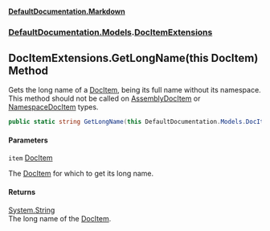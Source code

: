 #### [DefaultDocumentation\.Markdown](../../../index.md 'index')
### [DefaultDocumentation\.Models](../../../index.md#DefaultDocumentation.Models 'DefaultDocumentation\.Models').[DocItemExtensions](index.md 'DefaultDocumentation\.Models\.DocItemExtensions')

## DocItemExtensions\.GetLongName\(this DocItem\) Method

Gets the long name of a [DocItem](https://github.com/Doraku/DefaultDocumentation/blob/master/documentation/api/DefaultDocumentation/Models/DocItem/index.md 'DefaultDocumentation\.Models\.DocItem'), being its full name without its namespace\.
This method should not be called on [AssemblyDocItem](https://github.com/Doraku/DefaultDocumentation/blob/master/documentation/api/DefaultDocumentation/Models/AssemblyDocItem/index.md 'DefaultDocumentation\.Models\.AssemblyDocItem') or [NamespaceDocItem](https://github.com/Doraku/DefaultDocumentation/blob/master/documentation/api/DefaultDocumentation/Models/NamespaceDocItem/index.md 'DefaultDocumentation\.Models\.NamespaceDocItem') types\.

```csharp
public static string GetLongName(this DefaultDocumentation.Models.DocItem item);
```
#### Parameters

<a name='DefaultDocumentation.Models.DocItemExtensions.GetLongName(thisDefaultDocumentation.Models.DocItem).item'></a>

`item` [DocItem](https://github.com/Doraku/DefaultDocumentation/blob/master/documentation/api/DefaultDocumentation/Models/DocItem/index.md 'DefaultDocumentation\.Models\.DocItem')

The [DocItem](https://github.com/Doraku/DefaultDocumentation/blob/master/documentation/api/DefaultDocumentation/Models/DocItem/index.md 'DefaultDocumentation\.Models\.DocItem') for which to get its long name\.

#### Returns
[System\.String](https://learn.microsoft.com/en-us/dotnet/api/system.string 'System\.String')  
The long name of the [DocItem](https://github.com/Doraku/DefaultDocumentation/blob/master/documentation/api/DefaultDocumentation/Models/DocItem/index.md 'DefaultDocumentation\.Models\.DocItem')\.